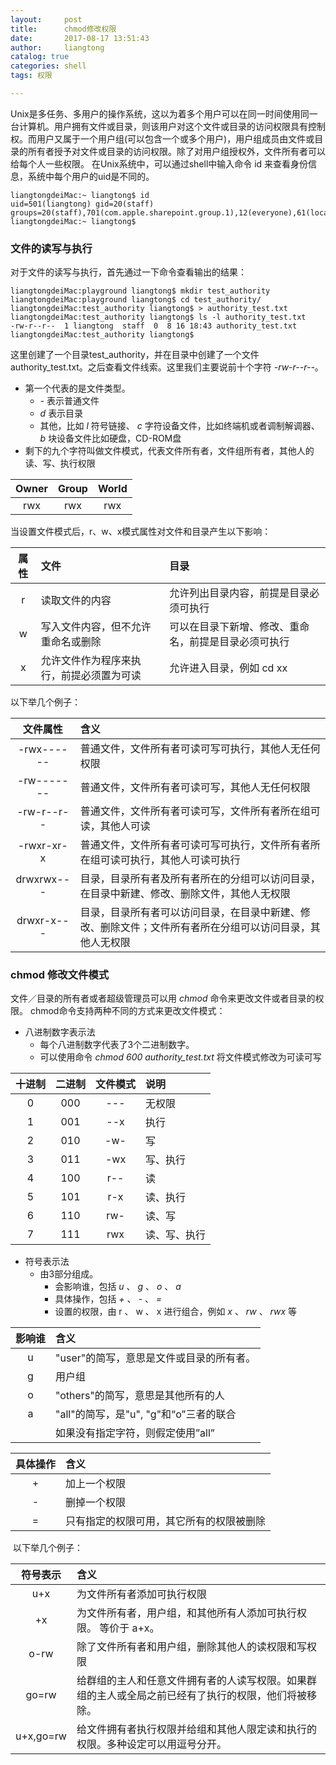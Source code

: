 ```yaml
---
layout:     post
title:      chmod修改权限
date:       2017-08-17 13:51:43
author:     liangtong
catalog: true
categories: shell
tags: 权限

---
```



  Unix是多任务、多用户的操作系统，这以为着多个用户可以在同一时间使用同一台计算机。用户拥有文件或目录，则该用户对这个文件或目录的访问权限具有控制权。而用户又属于一个用户组(可以包含一个或多个用户)，用户组成员由文件或目录的所有者授予对文件或目录的访问权限。除了对用户组授权外，文件所有者可以给每个人一些权限。
    在Unix系统中，可以通过shell中输入命令 id 来查看身份信息，系统中每个用户的uid是不同的。    
```shell
liangtongdeiMac:~ liangtong$ id
uid=501(liangtong) gid=20(staff) groups=20(staff),701(com.apple.sharepoint.group.1),12(everyone),61(localaccounts),79(_appserverusr),80(admin),81(_appserveradm),98(_lpadmin),33(_appstore),100(_lpoperator),204(_developer),395(com.apple.access_ftp),398(com.apple.access_screensharing),399(com.apple.access_ssh)
liangtongdeiMac:~ liangtong$ 

```

### 文件的读写与执行    
对于文件的读写与执行，首先通过一下命令查看输出的结果：   
```shell
liangtongdeiMac:playground liangtong$ mkdir test_authority
liangtongdeiMac:playground liangtong$ cd test_authority/
liangtongdeiMac:test_authority liangtong$ > authority_test.txt
liangtongdeiMac:test_authority liangtong$ ls -l authority_test.txt 
-rw-r--r--  1 liangtong  staff  0  8 16 18:43 authority_test.txt
liangtongdeiMac:test_authority liangtong$ 

```
这里创建了一个目录test_authority，并在目录中创建了一个文件authority_test.txt。之后查看文件线索。这里我们主要说前十个字符 *-rw-r--r--*。
+ 第一个代表的是文件类型。
   - *-* 表示普通文件
   - *d* 表示目录
   - 其他，比如 *l* 符号链接、 *c* 字符设备文件，比如终端机或者调制解调器、 *b* 块设备文件比如硬盘，CD-ROM盘
+ 剩下的九个字符叫做文件模式，代表文件所有者，文件组所有者，其他人的读、写、执行权限  

| Owner | Group | World |
| :---: | :---: | :---: |
|  rwx  |  rwx  |  rwx  |

当设置文件模式后，r、w、x模式属性对文件和目录产生以下影响：

|  属性  | 文件                   | 目录                         |
| :--: | :------------------- | :------------------------- |
|  r   | 读取文件的内容              | 允许列出目录内容，前提是目录必须可执行        |
|  w   | 写入文件内容，但不允许重命名或删除    | 可以在目录下新增、修改、重命名，前提是目录必须可执行 |
|  x   | 允许文件作为程序来执行，前提必须置为可读 | 允许进入目录，例如 cd xx            |

以下举几个例子：

|    文件属性    | 含义                                       |
| :--------: | :--------------------------------------- |
| -rwx------ | 普通文件，文件所有者可读可写可执行，其他人无任何权限               |
| -rw------- | 普通文件，文件所有者可读可写，其他人无任何权限                  |
| -rw-r--r-- | 普通文件，文件所有者可读可写，文件所有者所在组可读，其他人可读          |
| -rwxr-xr-x | 普通文件，文件所有者可读可写可执行，文件所有者所在组可读可执行，其他人可读可执行 |
| drwxrwx--- | 目录，目录所有者及所有者所在的分组可以访问目录，在目录中新建、修改、删除文件，其他人无权限 |
| drwxr-x--- | 目录，目录所有者可以访问目录，在目录中新建、修改、删除文件；文件所有者所在分组可以访问目录，其他人无权限 |

### chmod 修改文件模式

文件／目录的所有者或者超级管理员可以用 *chmod* 命令来更改文件或者目录的权限。
chmod命令支持两种不同的方式来更改文件模式：   
+ 八进制数字表示法
   - 每个八进制数字代表了3个二进制数字。
   - 可以使用命令 *chmod 600 authority_test.txt* 将文件模式修改为可读可写

| 十进制  | 二进制  | 文件模式 |   说明   |
| :--: | :--: | :--: | :---- |
|  0   | 000  | ---  |  无权限   |
|  1   | 001  | --x  |   执行   |
|  2   | 010  | -w-  |   写    |
|  3   | 011  | -wx  |  写、执行  |
|  4   | 100  | r--  |   读    |
|  5   | 101  | r-x  |  读、执行  |
|  6   | 110  | rw-  |  读、写   |
|  7   | 111  | rwx  | 读、写、执行 |

+ 符号表示法
   - 由3部分组成。
     - 会影响谁，包括 *u* 、  *g* 、  *o* 、  *a* 
     - 具体操作，包括 *+* 、  *-*  、  *=* 
     - 设置的权限，由 r 、 w 、 x 进行组合，例如 *x* 、  *rw*  、 *rwx* 等

| 影响谁  | 含义                          |
| :--: | :-------------------------- |
|  u   | "user"的简写，意思是文件或目录的所有者。     |
|  g   | 用户组                         |
|  o   | "others"的简写，意思是其他所有的人       |
|  a   | "all"的简写，是"u", "g"和“o”三者的联合 |
|      | 如果没有指定字符，则假定使用”all”         |

| 具体操作 | 含义                   |
| :--: | :------------------- |
|  +   | 加上一个权限               |
|  -   | 删掉一个权限               |
|  =   | 只有指定的权限可用，其它所有的权限被删除 |
​
以下举几个例子：   

|   符号表示    | 含义                                       |
| :-------: | :--------------------------------------- |
|    u+x    | 为文件所有者添加可执行权限                            |
|    +x     | 为文件所有者，用户组，和其他所有人添加可执行权限。 等价于 a+x。       |
|   o-rw    | 除了文件所有者和用户组，删除其他人的读权限和写权限                |
|   go=rw   | 给群组的主人和任意文件拥有者的人读写权限。如果群组的主人或全局之前已经有了执行的权限，他们将被移除。 |
| u+x,go=rw | 给文件拥有者执行权限并给组和其他人限定读和执行的权限。多种设定可以用逗号分开。  |




